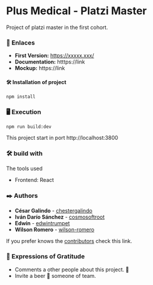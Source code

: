 # Plus Medical - Platzi Master

Project of platzi master in the first cohort.

### 🚀 Enlaces

 * **First Version:** https://xxxxx.xxx/
 * **Documentation:** htttps://link
 * **Mockup:** https://link

#### 🛠 Installation of project
```
npm install
```

### 🖥 Execution

```
npm run build:dev
```

This project start in port http://localhost:3800

### 🛠️ build with

The tools used

  * Frontend: React

### ✒️ Authors

* **César Galindo** - [chestergalindo](https://github.com/chestergalindo)
* **Iván Darío Sánchez** - [cosmosoftroot](https://github.com/cosmosoftroot)
* **Edwin** - [edwintrumpet](https://github.com/edwintrumpet)
* **Wilson Romero** - [wilson-romero](https://github.com/wilson-romero)

If you prefer knows the [contributors](https://github.com/plus-medical) check this link.

### 🎁 Expressions of Gratitude

* Comments a other people about this project. 📢
* Invite a beer 🍺 someone of team.

